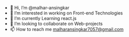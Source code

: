 - 👋 Hi, I’m @malhar-ansingkar
- 👀 I’m interested in working on Front-end Technologies
- 🌱 I’m currently Learning react.js
- 💞️ I’m looking to collaborate on Web-projects 
- 📫 How to reach me malharansingkar7057@gmail.com

<!---
malhar-ansingkar/malhar-ansingkar is a ✨ special ✨ repository because its `README.md` (this file) appears on your GitHub profile.
You can click the Preview link to take a look at your changes.
--->
